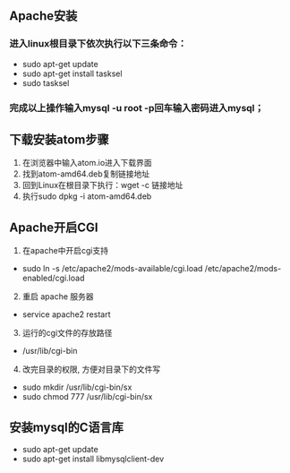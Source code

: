 ## Apache安装
### 进入linux根目录下依次执行以下三条命令：
* sudo apt-get update
* sudo apt-get install tasksel
* sudo tasksel
### 完成以上操作输入mysql -u root -p回车输入密码进入mysql；

## 下载安装atom步骤

1. 在浏览器中输入atom.io进入下载界面
2. 找到atom-amd64.deb复制链接地址
3. 回到Linux在根目录下执行：wget -c 链接地址
4. 执行sudo dpkg -i atom-amd64.deb

## Apache开启CGI

1. 在apache中开启cgi支持
* sudo ln -s /etc/apache2/mods-available/cgi.load /etc/apache2/mods-enabled/cgi.load
2. 重启 apache 服务器
*  service apache2 restart
3. 运行的cgi文件的存放路径
* /usr/lib/cgi-bin
4. 改完目录的权限, 方便对目录下的文件写
* sudo mkdir /usr/lib/cgi-bin/sx
* sudo chmod 777 /usr/lib/cgi-bin/sx

## 安装mysql的C语言库

* sudo apt-get update
* sudo apt-get install libmysqlclient-dev
